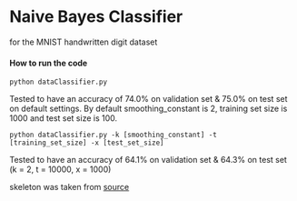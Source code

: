# Naive Bayes Classifier 
for the MNIST handwritten digit dataset

#### How to run the code 
```
python dataClassifier.py 
```
Tested to have an accuracy of 74.0% on validation set & 75.0% on test set on default settings.
By default smoothing_constant is 2, training set size is 1000 and test set size is 100.




```
python dataClassifier.py -k [smoothing_constant] -t [training_set_size] -x [test_set_size]
```

Tested to have an accuracy of 64.1% on validation set & 64.3% on test set 
(k = 2, t = 10000, x = 1000)

skeleton was taken from [source](http://www.cs.utexas.edu/~pstone/Courses/343spring12/assignments/classification/classification.html)
